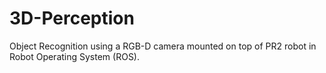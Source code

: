 # 3D-Perception
Object Recognition using a RGB-D camera mounted on top of PR2 robot in Robot Operating System (ROS).
